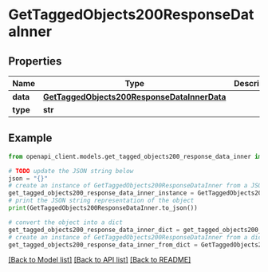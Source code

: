 # GetTaggedObjects200ResponseDataInner


## Properties

Name | Type | Description | Notes
------------ | ------------- | ------------- | -------------
**data** | [**GetTaggedObjects200ResponseDataInnerData**](GetTaggedObjects200ResponseDataInnerData.md) |  | [optional] 
**type** | **str** |  | [optional] 

## Example

```python
from openapi_client.models.get_tagged_objects200_response_data_inner import GetTaggedObjects200ResponseDataInner

# TODO update the JSON string below
json = "{}"
# create an instance of GetTaggedObjects200ResponseDataInner from a JSON string
get_tagged_objects200_response_data_inner_instance = GetTaggedObjects200ResponseDataInner.from_json(json)
# print the JSON string representation of the object
print(GetTaggedObjects200ResponseDataInner.to_json())

# convert the object into a dict
get_tagged_objects200_response_data_inner_dict = get_tagged_objects200_response_data_inner_instance.to_dict()
# create an instance of GetTaggedObjects200ResponseDataInner from a dict
get_tagged_objects200_response_data_inner_from_dict = GetTaggedObjects200ResponseDataInner.from_dict(get_tagged_objects200_response_data_inner_dict)
```
[[Back to Model list]](../README.md#documentation-for-models) [[Back to API list]](../README.md#documentation-for-api-endpoints) [[Back to README]](../README.md)


